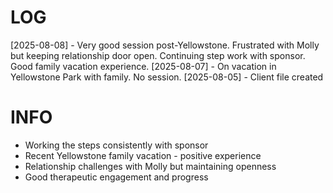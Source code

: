 # LOG
[2025-08-08] - Very good session post-Yellowstone. Frustrated with Molly but keeping relationship door open. Continuing step work with sponsor. Good family vacation experience.
[2025-08-07] - On vacation in Yellowstone Park with family. No session.
[2025-08-05] - Client file created

# INFO
- Working the steps consistently with sponsor
- Recent Yellowstone family vacation - positive experience
- Relationship challenges with Molly but maintaining openness
- Good therapeutic engagement and progress